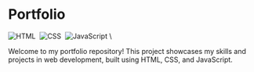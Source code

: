 # Portfolio
![HTML](https://img.shields.io/badge/HTML-HTML5-05122A?style=for-the-badge&logo=HTML5)&nbsp;
![CSS](https://img.shields.io/badge/CSS-CSS-05122A?style=for-the-badge&logo=CSS3&logoColor=1572B6)&nbsp;
![JavaScript](https://img.shields.io/badge/JavaScript-JS-05122A?style=for-the-badge&logo=javascript)&nbsp;\

Welcome to my portfolio repository! This project showcases my skills and projects in web development, built using HTML, CSS, and JavaScript.
